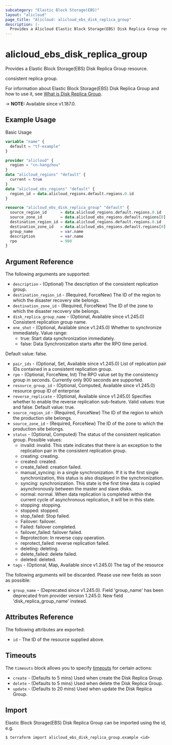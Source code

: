 ```yaml
---
subcategory: "Elastic Block Storage(EBS)"
layout: "alicloud"
page_title: "Alicloud: alicloud_ebs_disk_replica_group"
description: |-
  Provides a Alicloud Elastic Block Storage(EBS) Disk Replica Group resource.
---
```


# alicloud_ebs_disk_replica_group

Provides a Elastic Block Storage(EBS) Disk Replica Group resource.

consistent replica group.

For information about Elastic Block Storage(EBS) Disk Replica Group and how to use it, see [What is Disk Replica Group](https://www.alibabacloud.com/help/en/elastic-compute-service/latest/creatediskreplicagroup).

-> **NOTE:** Available since v1.187.0.

## Example Usage

Basic Usage

```terraform
variable "name" {
  default = "tf-example"
}

provider "alicloud" {
  region = "cn-hangzhou"
}
data "alicloud_regions" "default" {
  current = true
}
data "alicloud_ebs_regions" "default" {
  region_id = data.alicloud_regions.default.regions.0.id
}

resource "alicloud_ebs_disk_replica_group" "default" {
  source_region_id      = data.alicloud_regions.default.regions.0.id
  source_zone_id        = data.alicloud_ebs_regions.default.regions[0].zones[0].zone_id
  destination_region_id = data.alicloud_regions.default.regions.0.id
  destination_zone_id   = data.alicloud_ebs_regions.default.regions[0].zones[1].zone_id
  group_name            = var.name
  description           = var.name
  rpo                   = 900
}
```

## Argument Reference

The following arguments are supported:
* `description` - (Optional) The description of the consistent replication group.
* `destination_region_id` - (Required, ForceNew) The ID of the region to which the disaster recovery site belongs.
* `destination_zone_id` - (Required, ForceNew) The ID of the zone to which the disaster recovery site belongs.
* `disk_replica_group_name` - (Optional, Available since v1.245.0) Consistent replication group name.
* `one_shot` - (Optional, Available since v1.245.0) Whether to synchronize immediately. Value range:
  - true: Start data synchronization immediately.
  - false: Data Synchronization starts after the RPO time period.

Default value: false.
* `pair_ids` - (Optional, Set, Available since v1.245.0) List of replication pair IDs contained in a consistent replication group.
* `rpo` - (Optional, ForceNew, Int) The RPO value set by the consistency group in seconds. Currently only 900 seconds are supported.
* `resource_group_id` - (Optional, Computed, Available since v1.245.0) resource group ID of enterprise
* `reverse_replicate` - (Optional, Available since v1.245.0) Specifies whether to enable the reverse replication sub-feature. Valid values: true and false. Default value: true.
* `source_region_id` - (Required, ForceNew) The ID of the region to which the production site belongs.
* `source_zone_id` - (Required, ForceNew) The ID of the zone to which the production site belongs.
* `status` - (Optional, Computed) The status of the consistent replication group. Possible values:
  - invalid: invalid. This state indicates that there is an exception to the replication pair in the consistent replication group.
  - creating: creating.
  - created: created.
  - create_failed: creation failed.
  - manual_syncing: in a single synchronization. If it is the first single synchronization, this status is also displayed in the synchronization.
  - syncing: synchronization. This state is the first time data is copied asynchronously between the master and slave disks.
  - normal: normal. When data replication is completed within the current cycle of asynchronous replication, it will be in this state.
  - stopping: stopping.
  - stopped: stopped.
  - stop_failed: Stop failed.
  - Failover: failover.
  - Failed: failover completed.
  - failover_failed: failover failed.
  - Reprotection: In reverse copy operation.
  - reprotect_failed: reverse replication failed.
  - deleting: deleting.
  - delete_failed: delete failed.
  - deleted: deleted.
* `tags` - (Optional, Map, Available since v1.245.0) The tag of the resource

The following arguments will be discarded. Please use new fields as soon as possible:
* `group_name` - (Deprecated since v1.245.0). Field 'group_name' has been deprecated from provider version 1.245.0. New field 'disk_replica_group_name' instead.

## Attributes Reference

The following attributes are exported:
* `id` - The ID of the resource supplied above.

## Timeouts

The `timeouts` block allows you to specify [timeouts](https://www.terraform.io/docs/configuration-0-11/resources.html#timeouts) for certain actions:
* `create` - (Defaults to 5 mins) Used when create the Disk Replica Group.
* `delete` - (Defaults to 5 mins) Used when delete the Disk Replica Group.
* `update` - (Defaults to 20 mins) Used when update the Disk Replica Group.

## Import

Elastic Block Storage(EBS) Disk Replica Group can be imported using the id, e.g.

```shell
$ terraform import alicloud_ebs_disk_replica_group.example <id>
```